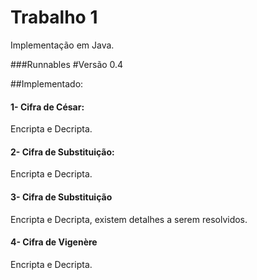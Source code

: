 # Trabalho 1
Implementação em Java.

###Runnables
#Versão 0.4

##Implementado:
#### 1- Cifra de César:
Encripta e Decripta.

#### 2- Cifra de Substituição: 
Encripta e Decripta.

#### 3- Cifra de Substituição
Encripta e Decripta, existem detalhes a serem resolvidos.

#### 4- Cifra de Vigenère
Encripta e Decripta.
